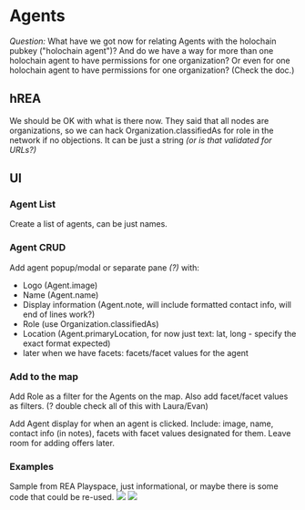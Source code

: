# Agents

*Question:* What have we got now for relating Agents with the holochain pubkey ("holochain agent")?  And do we have a way for more than one holochain agent to have permissions for one organization?  Or even for one holochain agent to have permissions for one organization? (Check the doc.)

## hREA

We should be OK with what is there now.  They said that all nodes are organizations, so we can hack Organization.classifiedAs for role in the network if no objections.  It can be just a string *(or is that validated for URLs?)*

## UI

### Agent List
Create a list of agents, can be just names.

### Agent CRUD
Add agent popup/modal or separate pane *(?)* with:
* Logo (Agent.image)
* Name (Agent.name)
* Display information (Agent.note, will include formatted contact info, will end of lines work?)
* Role (use Organization.classifiedAs)
* Location (Agent.primaryLocation, for now just text: lat, long - specify the exact format expected)
* later when we have facets: facets/facet values for the agent

### Add to the map

Add Role as a filter for the Agents on the map.  Also add facet/facet values as filters. (? double check all of this with Laura/Evan)

Add Agent display for when an agent is clicked.  Include: image, name, contact info (in notes), facets with facet values designated for them.  Leave room for adding offers later.

### Examples
Sample from REA Playspace, just informational, or maybe there is some code that could be re-used.
![](https://i.imgur.com/ahweAso.png)
![](https://i.imgur.com/oc4rCxH.png)
